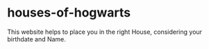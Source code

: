 # houses-of-hogwarts
This website helps to place you in the right House, considering your birthdate and Name.
